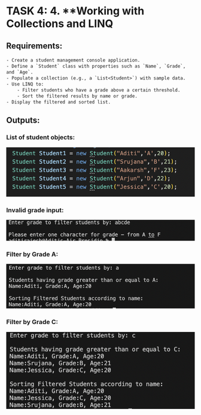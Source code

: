 # TASK 4: 4. **Working with Collections and LINQ

## Requirements:
    - Create a student management console application.
    - Define a `Student` class with properties such as `Name`, `Grade`, and `Age`.
    - Populate a collection (e.g., a `List<Student>`) with sample data.
    - Use LINQ to:
        - Filter students who have a grade above a certain threshold.
        - Sort the filtered results by name or grade.
    - Display the filtered and sorted list.

## Outputs:

### List of student objects:
![](students_list.png)

### Invalid grade input:
![](invalid_grade.png)

### Filter by Grade A:
![](filter_gradea.png)

### Filter by Grade C:
![](filter_gradec.png)